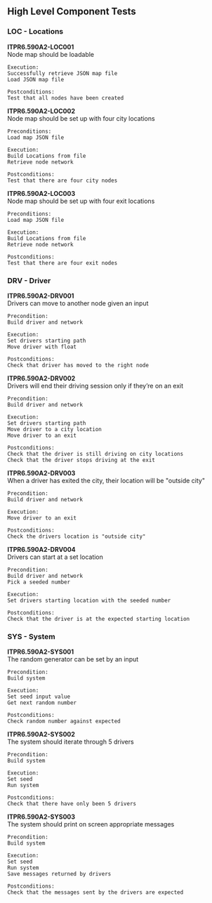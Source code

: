 ## High Level Component Tests
### LOC - Locations
__ITPR6.590A2-LOC001__  
Node map should be loadable

	Execution:  
	Successfully retrieve JSON map file  
	Load JSON map file

	Postconditions:  
	Test that all nodes have been created  

__ITPR6.590A2-LOC002__  
Node map should be set up with four city locations  

	Preconditions:  
	Load map JSON file  

	Execution:  
	Build Locations from file  
	Retrieve node network  

	Postconditions:  
	Test that there are four city nodes	  

__ITPR6.590A2-LOC003__  
Node map should be set up with four exit locations  

	Preconditions:  
	Load map JSON file  

	Execution:  
	Build Locations from file  
	Retrieve node network  

	Postconditions:  
	Test that there are four exit nodes  

### DRV - Driver  

__ITPR6.590A2-DRV001__  
Drivers can move to another node given an input  

	Precondition:  
	Build driver and network  

	Execution:  
	Set drivers starting path  
	Move driver with float  

	Postconditions:  
	Check that driver has moved to the right node  

__ITPR6.590A2-DRV002__  
Drivers will end their driving session only if they’re on an exit  

	Precondition:  
	Build driver and network  

	Execution:  
	Set drivers starting path  
	Move driver to a city location  
	Move driver to an exit  

	Postconditions:  
	Check that the driver is still driving on city locations  
	Check that the driver stops driving at the exit   

__ITPR6.590A2-DRV003__  
When a driver has exited the city, their location will be "outside city"  

	Precondition:  
	Build driver and network  

	Execution:    
	Move driver to an exit  

	Postconditions:  
	Check the drivers location is "outside city"  

__ITPR6.590A2-DRV004__  
Drivers can start at a set location  

	Precondition:  
	Build driver and network  
	Pick a seeded number  

	Execution:  
	Set drivers starting location with the seeded number  

	Postconditions:  
	Check that the driver is at the expected starting location  

### SYS - System  

__ITPR6.590A2-SYS001__  
The random generator can be set by an input  

	Precondition:  
	Build system  

	Execution:  
	Set seed input value  
	Get next random number  

	Postconditions:  
	Check random number against expected  

__ITPR6.590A2-SYS002__  
The system should iterate through 5 drivers  

	Precondition:  
	Build system  

	Execution:  
	Set seed  
	Run system  

	Postconditions:  
	Check that there have only been 5 drivers  

__ITPR6.590A2-SYS003__  
The system should print on screen appropriate messages  

	Precondition:  
	Build system  

	Execution:  
	Set seed  
	Run system  
	Save messages returned by drivers  

	Postconditions:  
	Check that the messages sent by the drivers are expected  
